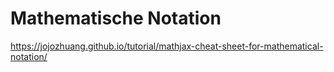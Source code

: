 # Mathematische Notation
https://jojozhuang.github.io/tutorial/mathjax-cheat-sheet-for-mathematical-notation/

